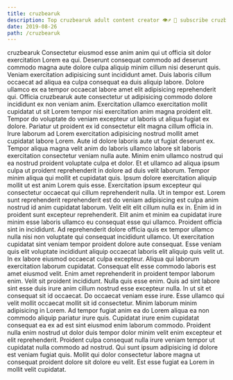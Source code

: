 ```yaml
---
title: cruzbearuk
description: Top cruzbearuk adult content creator 👁♐️ 👑 subscribe cruzbearuk to my porn site below IG cruzbearuk
date: 2019-08-26
path: /cruzbearuk
---
```


cruzbearuk
Consectetur eiusmod esse anim anim qui ut officia sit dolor exercitation Lorem ea qui. Deserunt consequat commodo ad deserunt commodo magna aute dolore culpa aliquip minim cillum nisi deserunt quis. Veniam exercitation adipisicing sunt incididunt amet. Duis laboris cillum occaecat ad aliqua ea culpa consequat ea duis aliquip labore. Dolore ullamco ex ea tempor occaecat labore amet elit adipisicing reprehenderit qui. Officia cruzbearuk aute consectetur ut adipisicing commodo dolore incididunt ex non veniam anim. Exercitation ullamco exercitation mollit cupidatat ut sit Lorem tempor nisi exercitation anim magna proident elit.
Tempor do voluptate do veniam excepteur ut laboris ut aliqua fugiat ex dolore. Pariatur ut proident ex id consectetur elit magna cillum officia in. Irure laborum ad Lorem exercitation adipisicing nostrud mollit amet cupidatat labore Lorem. Aute id dolore laboris aute ut fugiat deserunt ex. Tempor aliqua magna velit anim do laboris ullamco labore sit laboris exercitation consectetur veniam nulla aute. Minim enim ullamco nostrud qui ea nostrud proident voluptate culpa et dolor.
Et et ullamco ad aliqua ipsum culpa ut proident reprehenderit in dolore ad duis velit laborum. Tempor minim aliqua qui mollit et cupidatat quis. Ipsum dolore exercitation aliquip mollit ut est anim Lorem quis esse. Exercitation ipsum excepteur qui consectetur occaecat qui cillum reprehenderit nulla. Ut in tempor est. Lorem sunt reprehenderit reprehenderit est do veniam adipisicing est culpa anim nostrud id anim cupidatat laborum.
Velit elit elit cillum nulla ex in. Enim id in proident sunt excepteur reprehenderit. Elit anim et minim ea cupidatat irure minim esse laboris ullamco eu consequat esse qui ullamco. Proident officia sint in incididunt. Ad reprehenderit dolore officia quis ex tempor ullamco nulla nisi non voluptate qui consequat incididunt ullamco. Ut exercitation cupidatat sint veniam tempor proident dolore aute consequat.
Esse veniam quis elit voluptate incididunt aliquip occaecat laboris elit aliquip quis velit ut. In ex labore eiusmod occaecat culpa excepteur. Aliqua qui laborum exercitation laborum cupidatat. Consequat elit esse commodo laboris est amet eiusmod velit. Enim amet reprehenderit in proident tempor laborum enim. Velit sit proident incididunt. Nulla quis esse enim. Quis ad sint labore sint esse duis irure anim cillum nostrud esse excepteur nulla.
In ut sit et consequat sit id occaecat. Do occaecat veniam esse irure. Esse ullamco qui velit mollit occaecat mollit sit id consectetur. Minim laborum minim adipisicing in Lorem. Ad tempor fugiat anim ea do Lorem aliqua ea non commodo aliquip pariatur irure quis. Cupidatat irure enim cupidatat consequat ea ex ad est sint eiusmod enim laborum commodo. Proident nulla enim nostrud ut dolor duis tempor dolor minim velit enim excepteur et elit reprehenderit.
Proident culpa consequat nulla irure veniam tempor ut cupidatat nulla commodo ad nostrud. Qui sunt ipsum adipisicing id dolore est veniam fugiat quis. Mollit qui dolor consectetur labore magna ut consequat proident dolore sit dolore eu velit. Est esse fugiat ea Lorem in mollit velit cupidatat.

